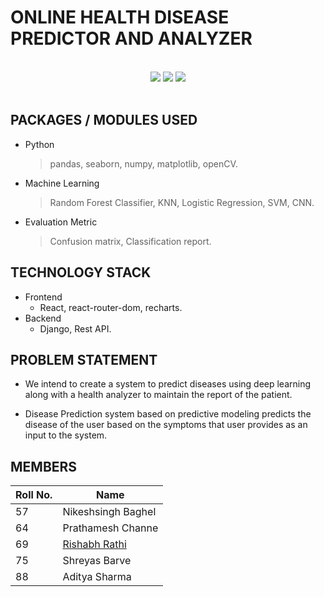 # ONLINE HEALTH DISEASE PREDICTOR AND ANALYZER

<br>
<div align="center">

<img src="https://img.shields.io/badge/frontend-React-blue?style=for-the-badge">

<img src="https://img.shields.io/badge/frontend-Django-brightgreen?style=for-the-badge">

<img src="https://img.shields.io/badge/Models-Random Forest Classifier, KNN, CNN-blueviolet?style=for-the-badge">

</div>
<br>

## PACKAGES / MODULES USED

- Python
  > pandas, seaborn, numpy, matplotlib, openCV.
- Machine Learning
  > Random Forest Classifier, KNN, Logistic Regression, SVM, CNN.
- Evaluation Metric
  > Confusion matrix, Classification report.

## TECHNOLOGY STACK

- Frontend
  - React, react-router-dom, recharts.
- Backend
  - Django, Rest API.

## PROBLEM STATEMENT

- We intend to create a system to predict diseases using deep learning along with a health analyzer to maintain the report of the patient.

- Disease Prediction system based on predictive modeling predicts the disease of the user based on the symptoms that user provides as an input to the system.

## MEMBERS

| Roll No. | Name               |
| -------- | ------------------ |
| 57       | Nikeshsingh Baghel |
| 64       | Prathamesh Channe  |
| 69       | [Rishabh Rathi](https://rishabhrathi22.github.io/)      |
| 75       | Shreyas Barve      |
| 88       | Aditya Sharma      |
